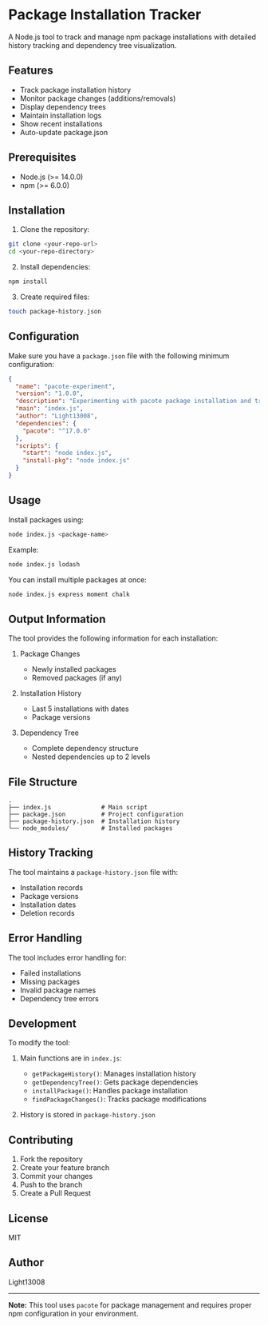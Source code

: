 # Package Installation Tracker

A Node.js tool to track and manage npm package installations with detailed history tracking and dependency tree visualization.

## Features

- Track package installation history
- Monitor package changes (additions/removals)
- Display dependency trees
- Maintain installation logs
- Show recent installations
- Auto-update package.json

## Prerequisites

- Node.js (>= 14.0.0)
- npm (>= 6.0.0)

## Installation

1. Clone the repository:
```bash
git clone <your-repo-url>
cd <your-repo-directory>
```

2. Install dependencies:
```bash
npm install
```

3. Create required files:
```bash
touch package-history.json
```

## Configuration

Make sure you have a `package.json` file with the following minimum configuration:

```json
{
  "name": "pacote-experiment",
  "version": "1.0.0",
  "description": "Experimenting with pacote package installation and tracking",
  "main": "index.js",
  "author": "Light13008",
  "dependencies": {
    "pacote": "^17.0.0"
  },
  "scripts": {
    "start": "node index.js",
    "install-pkg": "node index.js"
  }
}
```

## Usage

Install packages using:

```bash
node index.js <package-name>
```

Example:
```bash
node index.js lodash
```

You can install multiple packages at once:
```bash
node index.js express moment chalk
```

## Output Information

The tool provides the following information for each installation:

1. Package Changes
   - Newly installed packages
   - Removed packages (if any)

2. Installation History
   - Last 5 installations with dates
   - Package versions

3. Dependency Tree
   - Complete dependency structure
   - Nested dependencies up to 2 levels

## File Structure

```
.
├── index.js              # Main script
├── package.json          # Project configuration
├── package-history.json  # Installation history
└── node_modules/         # Installed packages
```

## History Tracking

The tool maintains a `package-history.json` file with:
- Installation records
- Package versions
- Installation dates
- Deletion records

## Error Handling

The tool includes error handling for:
- Failed installations
- Missing packages
- Invalid package names
- Dependency tree errors

## Development

To modify the tool:

1. Main functions are in `index.js`:
   - `getPackageHistory()`: Manages installation history
   - `getDependencyTree()`: Gets package dependencies
   - `installPackage()`: Handles package installation
   - `findPackageChanges()`: Tracks package modifications

2. History is stored in `package-history.json`

## Contributing

1. Fork the repository
2. Create your feature branch
3. Commit your changes
4. Push to the branch
5. Create a Pull Request

## License

MIT

## Author

Light13008

---

**Note:** This tool uses `pacote` for package management and requires proper npm configuration in your environment.
